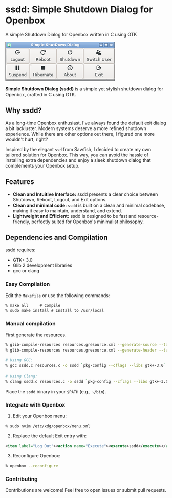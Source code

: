 # ssdd: Simple Shutdown Dialog for Openbox

A simple Shutdown Dialog for Openbox written in C using GTK 

![Project Screenshot](ssdd.png)

**Simple Shutdown Dialog (ssdd)** is a simple yet stylish shutdown dialog for Openbox, crafted in C using GTK.

## Why ssdd?

As a long-time Openbox enthusiast, I've always found the default exit dialog a bit lackluster. Modern systems deserve a more refined shutdown experience. While there are other options out there, I figured one more wouldn't hurt, right?

Inspired by the elegant `ssd` from Sawfish, I decided to create my own tailored solution for Openbox.  This way, you can avoid the hassle of installing extra dependencies and enjoy a sleek shutdown dialog that complements your Openbox setup.

## Features

* **Clean and Intuitive Interface:** ssdd presents a clear choice between Shutdown, Reboot, Logout, and Exit options.
* **Clean and minimal code:** `ssdd` is built on a clean and minimal codebase, making it easy to maintain, understand, and extend.
* **Lightweight and Efficient:** ssdd is designed to be fast and resource-friendly, perfectly suited for Openbox's minimalist philosophy.

## Dependencies and Compilation

ssdd requires:

* GTK+ 3.0
* Glib 2 development libraries
* gcc or clang

### Easy Compilation

Edit the `Makefile` or use the following commands:

```shell
% make all     # Compile
% sudo make install # Install to /usr/local
```

### Manual compilation

First generate the resources.

```bash
% glib-compile-resources resources.gresource.xml --generate-source --target=resources.c
% glib-compile-resources resources.gresource.xml --generate-header --target=resources.h
```

```bash
# Using GCC:
% gcc ssdd.c resources.c -o ssdd `pkg-config --cflags --libs gtk+-3.0`

# Using Clang:
% clang ssdd.c resources.c -o ssdd `pkg-config --cflags --libs gtk+-3.0`
```

Place the `ssdd` binary in your `$PATH` (e.g., `~/bin`).

### Integrate with Openbox

1. Edit your Openbox menu:

```bash
% sudo nvim /etc/xdg/openbox/menu.xml
```

2. Replace the default Exit entry with:

```xml
<item label="Log Out"><action name="Execute"><execute>ssdd</execute></action></item>
```

3. Reconfigure Openbox:

```bash
% openbox --reconfigure
```

### Contributing

Contributions are welcome! Feel free to open issues or submit pull requests.
